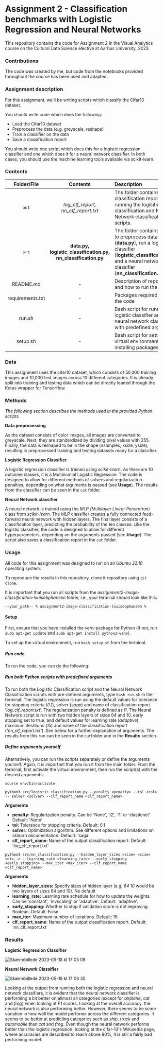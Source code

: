 
# Assignment 2 - Classification benchmarks with Logistic Regression and Neural Networks

This repository contains the code for Assignment 2 in the Visual Analytics course on the Cultural Data Science elective at Aarhus University, 2023. 

### Contributions
The code was created by me, but code from the notebooks provided throughout the course has been used and adapted.

### Assignment description
For this assignment, we'll be writing scripts which classify the Cifar10 dataset.

You should write code which does the following:

- Load the Cifar10 dataset
- Preprocess the data (e.g. greyscale, reshape)
- Train a classifier on the data
- Save a classification report

You should write one script which does this for a logistic regression classifier and one which does it for a neural network classifier. In both cases, you should use the machine learning tools available via scikit-learn.


### Contents
| Folder/File  | Contents| Description |
| :---:   | :---: | :--- |
|```out```|*log_clf_report, nn_clf_report.txt*| The folder contains the classification reports from running the logisitic classification and Neural Network classification scripts. |
|```src```|**data.py, logistic_classification.py, nn_classification.py**| The folder contains scripts to preprocess data (**data.py**), run a logistic classifier (**logistic_classification.py**) and a neural network classifier (**nn_classification.py**).|
|README.md|-| Description of repository and how to run the code|
|requirements.txt|-|Packages required to run the code|
|run.sh|-|Bash script for running logistic classifier and neural network classifier with predefined arguments|
|setup.sh|-|Bash script for setting up virtual environment and installing packages|

### Data
This assignment uses the cifar10 dataset, which consists of 50,000 training images and 10,000 test images across 10 different categories. It is already split into training and testing data which can be directly loaded through the Keras wrapper for Tensorflow. 

### Methods
*The following section describes the methods used in the provided Python scripts.*

**Data preprocessing**

As the dataset consists of color images, all images are converted to greyscale. Next, they are standardized by dividing pixel values with 255. Finally, the data is reshaped to be in the shape (nsamples, xsize, ysize), resulting in preprocessed training and testing datasets ready for a classifier. 


**Logistic Regression Classifier**

A logistic regression classifier is trained using *scikit-learn*. As there are 10 outcome classes, it is a Multinomial Logistic Regression. The code is designed to allow for different methods of solvers and regularization penalties, depending on what arguments is passed (see **Usage**). The results from the classifier can be seen in the ```out``` folder.


**Neural Network classifier**

A neural network is trained using the *MLP (Multilayer Linear Perceptron)* class from *scikit-learn*. The MLP classifier creates a fully connected feed-forward neural network with hidden layers. The final layer consists of a classification layer, predicting the probability of the ten classes. Like the logistic classifier, the code is designed to allow for different hyperparameters, depending on the arguments passed (see **Usage**). The script also saves a classification report in the ```out``` folder. 


### Usage

All code for this assignment was designed to run on an *Ubuntu 22.10* operating system. 

To reproduce the results in this repository, clone it repository using ```git clone```.

It is important that you run all scripts from the *assignment2-image-classification-louisebphansen* folder, i.e., your terminal should look like this:

```
--your_path-- % assignment2-image-classification-louisebphansen %
```

#### Setup 
First, ensure that you have installed the *venv* package for Python (if not, run ```sudo apt-get update``` and ```sudo apt-get install python3-venv```). 

To set up the virtual environment, run ```bash setup.sh``` from the terminal.

##### Run code
To run the code, you can do the following:

##### Run both Python scripts with predefined arguments
To run both the Logistic Classification script and the Neural Network Classification scripts with pre-defined arguments, type ```bash run.sh``` in the terminal. The logistic regression is run using the default values for tolerance for stopping criteria (*0.1*), solver (*saga*) and name of classification report '*log_clf_report.txt*'. The regularization penalty is defined as *l1*. The Neural Network script is run with two hidden layers of sizes 64 and 10, early stopping set to true, and default values for learning rate (*adaptive*), maximum iterations (*15*) and name of the classification report (*'nn_clf_report.txt'*). See below for a further explanation of arguments. The results from this run can be seen in the ```out```folder and in the **Results** section. 



##### Define arguments yourself
Alternatively, you can run the scripts separately or define the arguments yourself. Again, it is important that you run it from the main folder. From the terminal, first activate the virtual environment, then run the script(s) with the desired arguments:

```
source env/bin/activate

python3 src/logistic_classification.py --penalty <penalty> --tol <tol> -- solver <solver> --clf_report_name <clf_report_name> 

``` 
**Arguments**

- **penalty:** Regularization penalty. Can be 'None', 'l2', 'l1' or 'elasticnet' Default: 'None'
- **tol:** Tolerance for stopping criteria. Default: 0.1
- **solver:** Optimization algorithm. See different options and limitations on sklearn documentation. Default: 'saga'
- **clf_report_name:** Name of the output classification report. Default: 'log_clf_report.txt'

```
python3 src/nn_classification.py --hidden_layer_sizes <size> <size> <etc..> --learning_rate <learning_rate> --early_stopping <early_stopping> --max_iter <max_iter> --clf_report_name <clf_report_name>
```

**Arguments**
- **hidden_layer_sizes:** Specify sizes of hidden layer (e.g, *64 10* would be two layers of sizes 64 and 10). No default
- **learning_rate:** Learning rate schedule for how to update the weights. Can be 'constant', 'invscaling' or 'adaptive'. Default: 'adaptive'. 
- **early_stopping:** Whether to stop if validation score is not improving. Boolean. Default: False
- **max_iter:** Maximum number of iterations. Default: 15
- **clf_report_name:** Name of the output classification report. Default: 'nn_clf_report.txt'

### Results

**Logistic Regression Classifier**

![Skærmbillede 2023-05-18 kl  17 05 08](https://github.com/AU-CDS/assignment2-image-classification-louisebphansen/assets/75262659/ec12a4bf-cbd1-4cd3-b8d6-392dd8e36e53)

**Neural Network Classifier**

![Skærmbillede 2023-05-18 kl  17 06 35](https://github.com/AU-CDS/assignment2-image-classification-louisebphansen/assets/75262659/4e8bebb2-abc1-4e32-aaf6-56801c664d58)

Looking at the output from running both the logistic regression and neural network classifiers, it is evident that the neural network classifier is performing a bit better on allmost all categories (except for *airplane*, *cat* and *frog*) when looking at F1 scores. Looking at the overall accuracy, the neural network is also performing better. However, there seems to be some variation in how well the model performs across the different categories. It seems to be better at predicting categories such as *ship*, *truck* and *automobile* than *cat* and *frog*. Even though the neural network performs better than the logistic regression, looking at the cifar-10's Wikipedia page, where accuracies are described to reach above 90%, it is still a fairly bad performing model.
